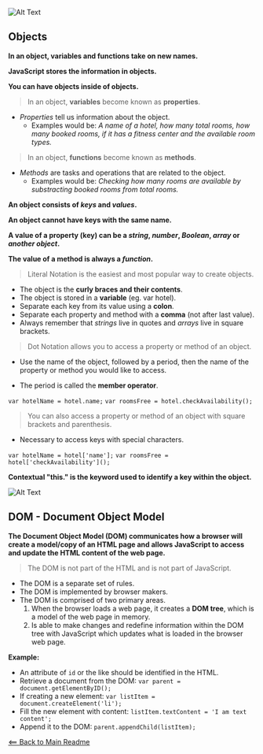 ![Alt Text](https://www.simplilearn.com/ice9/free_resources_article_thumb/X_Reasons_to_learn_Javascript.jpg)


## Objects

**In an object, variables and functions take on new names.**

**JavaScript stores the information in objects.**

**You can have objects inside of objects.**

> In an object, **variables** become known as **properties**.
  - *Properties* tell us information about the object. 
      - Examples would be: *A name of a hotel, how many total rooms, how many booked rooms, if it has a fitness center and the available room types.*

> In an object, **functions** become known as **methods**.
  - *Methods* are tasks and operations that are related to the object.
      - Examples would be: *Checking how many rooms are available by substracting booked rooms from total rooms.*

**An object consists of *keys* and *values*.**

**An object cannot have keys with the same name.**

**A value of a property (key) can be a *string*, *number*, *Boolean*, *array* or *another object*.**

**The value of a method is always a *function*.**

> Literal Notation is the easiest and most popular way to create objects.

- The object is the **curly braces and their contents**.
- The object is stored in a **variable** (eg. var hotel).
- Separate each key from its value using a **colon**.
- Separate each property and method with a **comma** (not after last value).
- Always remember that *strings* live in quotes and *arrays* live in square brackets.

> Dot Notation allows you to access a property or method of an object.

- Use the name of the object, followed by a period, then the name of the property or method you would like to access.

- The period is called the **member operator**.

`var hotelName = hotel.name;`
`var roomsFree = hotel.checkAvailability();`

> You can also access a property or method of an object with square brackets and parenthesis.
  - Necessary to access keys with special characters.

`var hotelName = hotel['name'];`
`var roomsFree = hotel['checkAvailability']();`

**Contextual "this." is the keyword used to identify a key within the object.**


![Alt Text](https://www.simplilearn.com/ice9/free_resources_article_thumb/X_Reasons_to_learn_Javascript.jpg)


## DOM - Document Object Model

**The Document Object Model (DOM) communicates how a browser will create a model/copy of an HTML page and allows JavaScript to access and update the HTML content of the web page.**

> The DOM is not part of the HTML and is not part of JavaScript.
  - The DOM is a separate set of rules.
  - The DOM is implemented by browser makers.
  - The DOM is comprised of two primary areas.
      1. When the browser loads a web page, it creates a **DOM tree**, which is a model of the web page in memory.
      1. Is able to make changes and redefine information within the DOM tree with JavaScript which updates what is loaded in the browser web page.

**Example:**

- An attribute of `id` or the like should be identified in the HTML.
- Retrieve a document from the DOM: `var parent = document.getElementByID();`
- If creating a new element: `var listItem = document.createElement('li');`
- Fill the new element with content: `listItem.textContent = 'I am text content';`
- Append it to the DOM: `parent.appendChild(listItem);`


[<== Back to Main Readme](README.md)

